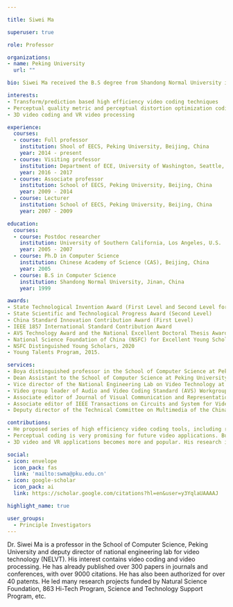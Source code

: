 ```yaml
---

title: Siwei Ma

superuser: true

role: Professor

organizations:
- name: Peking University
  url: ""

bio: Siwei Ma received the B.S degree from Shandong Normal University in 1999, Jinan, China, and the Ph.D. degree in computer science from Institute of Computing Technology (ICT), Chinese Academy of Science (CAS) in 2005, Beijing, China. He worked as a postdoc researcher at University of Southern California from 2005 to 2007, Los Angeles, U.S. Then he joined Peking University, Beijing, China, as a lecturer, associated professor and full professor. He is currently a Boya distinguished professor in the School of Computer Science at Peking University and the Dean Assistant to the School of Computer Science at Peking University. Prof. Siwei Ma is the vice director of the National Engineering Lab. on Video Technology at Peking University. He leads video group of Audio and Video Coding Standard (AVS) Workgroup. He has been the associate editor of Journal of Visual Communication and Representation (JVCIR). and associate editor of IEEE Transactions on Circuits and System for Video Technology (TCSVT). He is also the deputy director of multimedia committee of the China Society of Image and Graph (CSIG).

interests:
- Transform/prediction based high efficiency video coding techniques
- Perceptual quality metric and perceptual distortion optimization coding
- 3D video coding and VR video processing

experience:
  courses:
  - course: Full professor
    institution: Shool of EECS, Peking University, Beijing, China
    year: 2014 - present
  - course: Visiting professor
    institution: Department of ECE, University of Washington, Seattle, US
    year: 2016 - 2017
  - course: Associate professor
    institution: School of EECS, Peking University, Beijing, China
    year: 2009 - 2014
  - course: Lecturer
    institution: School of EECS, Peking University, Beijing, China
    year: 2007 - 2009

education:
  courses:
  - course: Postdoc researcher
    institution: University of Southern California, Los Angeles, U.S.
    year: 2005 - 2007
  - course: Ph.D in Computer Science
    institution: Chinese Academy of Science (CAS), Beijing, China
    year: 2005
  - course: B.S in Computer Science
    institution: Shandong Normal University, Jinan, China
    year: 1999

awards:
- State Technological Invention Award (First Level and Second Level for once respectively)
- State Scientific and Technological Progress Award (Second Level)
- China Standard Innovation Contribution Award (First Level)
- IEEE 1857 International Standard Contribution Award
- AVS Technology Award and the National Excellent Doctoral Thesis Award
- National Science Foundation of China (NSFC) for Excellent Young Scholars, 2013
- NSFC Distinguished Young Scholars, 2020
- Young Talents Program, 2015.

services:
- Boya distinguished professor in the School of Computer Science at Peking University
- Dean Assistant to the School of Computer Science at Peking University
- Vice director of the National Engineering Lab on Video Technology at Peking University
- Video group leader of Audio and Video Coding Standard (AVS) Workgroup
- Associate editor of Journal of Visual Communication and Representation (JVCIR)
- Associate editor of IEEE Transactions on Circuits and System for Video Technology (TCSVT)
- Deputy director of the Technical Committee on Multimedia of the China Society of Image and Graph (CSIG).

contributions:
- He proposed series of high efficiency video coding tools, including rate-distortion optimization transform, adaptive motion vector resolution, rate distortion optimization mode decision, and non-local structure based loop filtering etc. Many of these works have been published on top journals, e.g. IEEE TCSVT and IEEE TIP, and serval techniques have been accepted by HEVC/H.265 and AVS video coding standards.
- Perceptual coding is very promising for future video applications. But the quality metric is an important issue in perceptual coding, and it would affect the design of perceptual coding methods significantly. He has proposed a spatial-temporal structural information based video quality metric, which has lower computational complexity while approximating the human visual testing results accurately. Moreover, based on the proposed perceptual quality metrics, optimized perceptual coding was researched and the proposed perceptual coding method can achieve more 20% bits saving compared with the traditional coding methods.
- 3D video and VR applications becomes more and popular. His research interests focus on high efficiency 3D video coding and processing, including multi-view prediction coding, texture plus depth joint optimization coding, and panorama video stitching and coding. He proposed a low complexity synthesis view distortion estimation model, which has been adopted by MPEG 3DV video coding standards. His team has developed an AVS2 based multiview broadcasting system, which can support 8 HD video streams coding simultaneously, and a 4K VR system with real time panorama video stitching and streaming.

social:
- icon: envelope
  icon_pack: fas
  link: 'mailto:swma@pku.edu.cn'
- icon: google-scholar
  icon_pack: ai
  link: https://scholar.google.com/citations?hl=en&user=y3YqlaUAAAAJ

highlight_name: true

user_groups:
  - Principle Investigators
---
```


Dr. Siwei Ma is a professor in the School of Computer Science, Peking University and  deputy director of national engineering lab for video technology (NELVT). His interest contains video coding and video processing. He has already published over 300 papers in journals and conferences, with over 9000 citations. He has also been authorized for over 40 patents. He led many research projects funded by Natural Science Foundation, 863 Hi-Tech Program, Science and Technology Support Program, etc.
